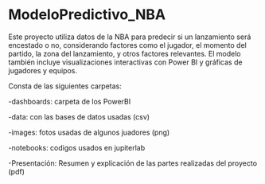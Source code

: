 # ModeloPredictivo_NBA
Este proyecto utiliza datos de la NBA para predecir si un lanzamiento será encestado o no, considerando factores como el jugador, el momento del partido, la zona del lanzamiento, y otros factores relevantes. El modelo también incluye visualizaciones interactivas con Power BI y gráficas de jugadores y equipos.

Consta de las siguientes carpetas:


-dashboards: carpeta de los PowerBI

-data: con las bases de datos usadas (csv)

-images: fotos usadas de algunos juadores (png)

-notebooks: codigos usados en jupiterlab

-Presentación: Resumen y explicación de las partes realizadas del proyecto (pdf)
